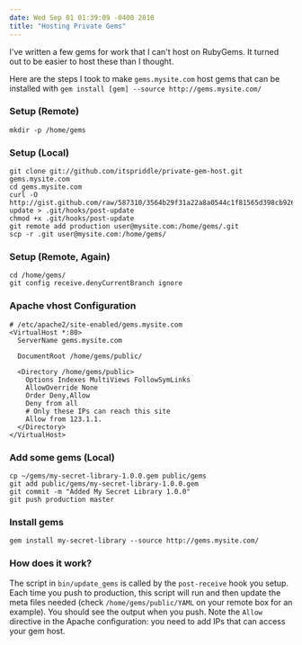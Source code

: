 ```yaml
---
date: Wed Sep 01 01:39:09 -0400 2010
title: "Hosting Private Gems"
---
```


I've written a few gems for work that I can't host on RubyGems. It turned
out to be easier to host these than I thought.

Here are the steps I took to make `gems.mysite.com` host gems that
can be installed with `gem install [gem] --source http://gems.mysite.com/`

### Setup (Remote)

    mkdir -p /home/gems

### Setup (Local)

    git clone git://github.com/itspriddle/private-gem-host.git gems.mysite.com
    cd gems.mysite.com
    curl -O http://gist.github.com/raw/587310/3564b29f31a22a8a0544c1f81565d398cb926b2f/post-update > .git/hooks/post-update
    chmod +x .git/hooks/post-update
    git remote add production user@mysite.com:/home/gems/.git
    scp -r .git user@mysite.com:/home/gems/

### Setup (Remote, Again)

    cd /home/gems/
    git config receive.denyCurrentBranch ignore

### Apache vhost Configuration

    # /etc/apache2/site-enabled/gems.mysite.com
    <VirtualHost *:80>
      ServerName gems.mysite.com

      DocumentRoot /home/gems/public/

      <Directory /home/gems/public>
        Options Indexes MultiViews FollowSymLinks
        AllowOverride None
        Order Deny,Allow
        Deny from all
        # Only these IPs can reach this site
        Allow from 123.1.1.
      </Directory>
    </VirtualHost>


### Add some gems (Local)

    cp ~/gems/my-secret-library-1.0.0.gem public/gems
    git add public/gems/my-secret-library-1.0.0.gem
    git commit -m "Added My Secret Library 1.0.0"
    git push production master


### Install gems

    gem install my-secret-library --source http://gems.mysite.com/


### How does it work?

The script in `bin/update_gems` is called by the `post-receive` hook you setup.
Each time you push to production, this script will run and then update
the meta files needed (check `/home/gems/public/YAML` on your remote box
for an example). You should see the output when you push. Note the `Allow`
directive in the Apache configuration: you need to add IPs that can
access your gem host.
